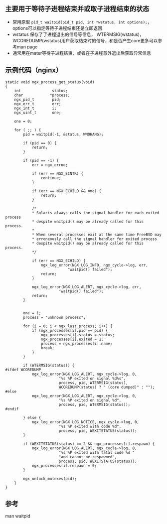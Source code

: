 ## 主要用于等待子进程结束并或取子进程结束的状态

+ 常用原型 `pid_t waitpid(pid_t pid, int *wstatus, int options);`， options可以指定等待子进程结束还是立即返回
+ wstatus 保存了了进程退出的信号等信息， WTERMSIG(wstatus)，WCOREDUMP(wstatus)用户获取结束时的信号，和是否产生core更多可以参考man page
+ 通常用在mater等待子进程结束，或者在子进程意外退出后获取异常信息

## 示例代码（nginx）

    static void ngx_process_get_status(void)
    {
        int              status;
        char            *process;
        ngx_pid_t        pid;
        ngx_err_t        err;
        ngx_int_t        i;
        ngx_uint_t       one;

        one = 0;

        for ( ;; ) {
            pid = waitpid(-1, &status, WNOHANG);

            if (pid == 0) {
                return;
            }

            if (pid == -1) {
                err = ngx_errno;

                if (err == NGX_EINTR) {
                    continue;
                }

                if (err == NGX_ECHILD && one) {
                    return;
                }

                /*
                * Solaris always calls the signal handler for each exited process
                * despite waitpid() may be already called for this process.
                *
                * When several processes exit at the same time FreeBSD may
                * erroneously call the signal handler for exited process
                * despite waitpid() may be already called for this process.
                */

                if (err == NGX_ECHILD) {
                    ngx_log_error(NGX_LOG_INFO, ngx_cycle->log, err,
                                "waitpid() failed");
                    return;
                }

                ngx_log_error(NGX_LOG_ALERT, ngx_cycle->log, err,
                            "waitpid() failed");
                return;
            }


            one = 1;
            process = "unknown process";

            for (i = 0; i < ngx_last_process; i++) {
                if (ngx_processes[i].pid == pid) {
                    ngx_processes[i].status = status;
                    ngx_processes[i].exited = 1;
                    process = ngx_processes[i].name;
                    break;
                }
            }

            if (WTERMSIG(status)) {
    #ifdef WCOREDUMP
                ngx_log_error(NGX_LOG_ALERT, ngx_cycle->log, 0,
                            "%s %P exited on signal %d%s",
                            process, pid, WTERMSIG(status),
                            WCOREDUMP(status) ? " (core dumped)" : "");
    #else
                ngx_log_error(NGX_LOG_ALERT, ngx_cycle->log, 0,
                            "%s %P exited on signal %d",
                            process, pid, WTERMSIG(status));
    #endif

            } else {
                ngx_log_error(NGX_LOG_NOTICE, ngx_cycle->log, 0,
                            "%s %P exited with code %d",
                            process, pid, WEXITSTATUS(status));
            }

            if (WEXITSTATUS(status) == 2 && ngx_processes[i].respawn) {
                ngx_log_error(NGX_LOG_ALERT, ngx_cycle->log, 0,
                            "%s %P exited with fatal code %d "
                            "and cannot be respawned",
                            process, pid, WEXITSTATUS(status));
                ngx_processes[i].respawn = 0;
            }

            ngx_unlock_mutexes(pid);
        }
    }

## 参考
man waitpid

